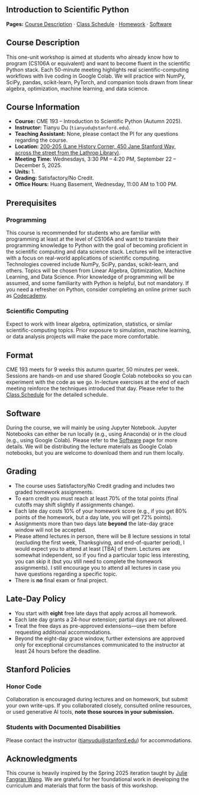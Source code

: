 ## Introduction to Scientific Python

**Pages:** [Course Description](index.md) · [Class Schedule](schedule.md) · [Homework](homework.md) · [Software](software.md)

## Course Description
This one-unit workshop is aimed at students who already know how to program (CS106A or equivalent) and want to become fluent in the scientific Python stack. Each 50-minute meeting highlights real scientific-computing workflows with live coding in Google Colab. We will practice with NumPy, SciPy, pandas, scikit-learn, PyTorch, and companion tools drawn from linear algebra, optimization, machine learning, and data science.

## Course Information
- **Course:** CME 193 – Introduction to Scientific Python (Autumn 2025).
- **Instructor:** Tianyu Du (`tianyudu@stanford.edu`).
- **Teaching Assistant:** None, please contact the PI for any questions regarding the course.
- **Location:** [200-205 (Lane History Corner, 450 Jane Stanford Way, across the street from the Lathrop Library)](http://campus-map.stanford.edu/?srch=200-205).
- **Meeting Time:** Wednesdays, 3:30 PM – 4:20 PM, September 22 – December 5, 2025.
- **Units:** 1.
- **Grading:** Satisfactory/No Credit.
- **Office Hours:** Huang Basement, Wednesday, 11:00 AM to 1:00 PM.

## Prerequisites
### Programming
This course is recommended for students who are familiar with programming at least at the level of CS106A and want to translate their programming knowledge to Python with the goal of becoming proficient in the scientific computing and data science stack. Lectures will be interactive with a focus on real-world applications of scientific computing. Technologies covered include NumPy, SciPy, pandas, scikit-learn, and others. Topics will be chosen from Linear Algebra, Optimization, Machine Learning, and Data Science. Prior knowledge of programming will be assumed, and some familiarity with Python is helpful, but not mandatory. If you need a refresher on Python, consider completing an online primer such as [Codecademy](http://www.codecademy.com/en/tracks/python).

### Scientific Computing
Expect to work with linear algebra, optimization, statistics, or similar scientific-computing topics. Prior exposure to simulation, machine learning, or data analysis projects will make the pace more comfortable.

## Format
CME 193 meets for 9 weeks this autumn quarter, 50 minutes per week. Sessions are hands-on and use shared Google Colab notebooks so you can experiment with the code as we go. In-lecture exercises at the end of each meeting reinforce the techniques introduced that day. Please refer to the [Class Schedule](schedule.md) for the detailed schedule.

## Software
During the course, we will mainly be using Jupyter Notebook. Jupyter Notebooks can either be run locally (e.g., using Anaconda) or in the cloud (e.g., using Google Colab). Please refer to the [Software](software.md) page for more details. We will be distributing the lecture materials as Google Colab notebooks, but you are welcome to download them and run them locally.

## Grading
- The course uses Satisfactory/No Credit grading and includes two graded homework assignments.
- To earn credit you must reach at least 70% of the total points (final cutoffs may shift slightly if assignments change).
- Each late day costs 10% of your homework score (e.g., if you get 80\% points of the homework, but a day late, you will get 72\% points).
- Assignments more than two days late **beyond** the late-day grace window will not be accepted.
- Please attend lectures in person, there will be 8 lecture sessions in total (excluding the first week, Thanksgiving, and end-of-quarter period), I would expect you to attend at least [TBA] of them. Lectures are somewhat independent, so if you find a particular topic less interesting, you can skip it (but you still need to complete the homework assignments). I still encourage you to attend all lectures in case you have questions regarding a specific topic.
- There is **no** final exam or final project.

## Late-Day Policy
- You start with **eight** free late days that apply across all homework.
- Each late day grants a 24-hour extension; partial days are not allowed.
- Treat the free days as pre-approved extensions—use them before requesting additional accommodations.
- Beyond the eight-day grace window, further extensions are approved only for exceptional circumstances communicated to the instructor at least 24 hours before the deadline.

## Stanford Policies
### Honor Code
Collaboration is encouraged during lectures and on homework, but submit your own write-ups. If you collaborated closely, consulted online resources, or used generative AI tools, **note those sources in your submission.**

### Students with Documented Disabilities
Please contact the instructor (tianyudu@stanford.edu) for accommodations.

## Acknowledgments
This course is heavily inspired by the Spring 2025 iteration taught by [Julie Fangran Wang](https://web.stanford.edu/class/cme193/index.html). We are grateful for her foundational work in developing the curriculum and materials that form the basis of this workshop.
